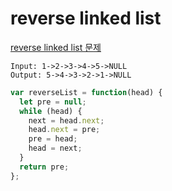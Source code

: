 # reverse linked list

[reverse linked list 문제](https://leetcode.com/problems/reverse-linked-list/)

```
Input: 1->2->3->4->5->NULL
Output: 5->4->3->2->1->NULL

```

```js
var reverseList = function(head) {
  let pre = null;
  while (head) {
    next = head.next;
    head.next = pre;
    pre = head;
    head = next;
  }
  return pre;
};
```
